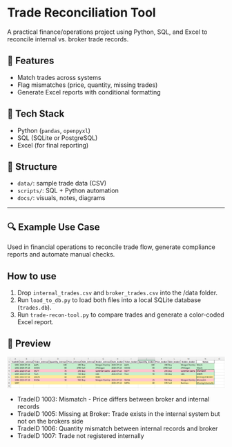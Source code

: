 # Trade Reconciliation Tool

A practical finance/operations project using Python, SQL, and Excel to reconcile internal vs. broker trade records.

## 🚀 Features
- Match trades across systems
- Flag mismatches (price, quantity, missing trades)
- Generate Excel reports with conditional formatting

## 🧰 Tech Stack
- Python (`pandas`, `openpyxl`)
- SQL (SQLite or PostgreSQL)
- Excel (for final reporting)

## 📂 Structure
- `data/`: sample trade data (CSV)
- `scripts/`: SQL + Python automation
- `docs/`: visuals, notes, diagrams

---

## 🔍 Example Use Case
Used in financial operations to reconcile trade flow, generate compliance reports and automate manual checks.


## How to use
1. Drop `internal_trades.csv` and `broker_trades.csv` into the /data folder.
2. Run `load_to_db.py` to load both files into a local SQLite database (`trades.db`).
3. Run `trade-recon-tool.py` to compare trades and generate a color-coded Excel report.


## 📸 Preview
*![img.png](img.png)*

- TradeID 1003: Mismatch - Price differs between broker and internal records
- TradeID 1005: Missing at Broker: Trade exists in the internal system but not on the brokers side
- TradeID 1006: Quantity mismatch between internal records and broker
- TradeID 1007: Trade not registered internally